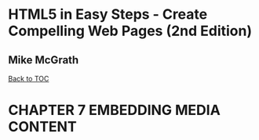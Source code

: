 # **HTML5 in Easy Steps - Create Compelling Web Pages (2nd Edition)**
## Mike McGrath

[Back to TOC](./THE%20BOOK%20ON%20HTML5.md)

# CHAPTER 7 EMBEDDING MEDIA CONTENT

